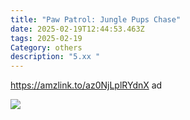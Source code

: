 ```yaml
---
title: "Paw Patrol: Jungle Pups Chase"
date: 2025-02-19T12:44:53.463Z
tags: 2025-02-19
Category: others
description: "5.xx "
---
```

https://amzlink.to/az0NjLplRYdnX  ad 

![](https://m.media-amazon.com/images/I/81Zuu1BQDcL._AC_SL1500_.jpg)

<!--EndFragment-->